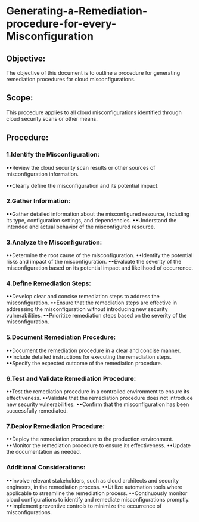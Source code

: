 # Generating-a-Remediation-procedure-for-every-Misconfiguration


## Objective:

The objective of this document is to outline a procedure for generating remediation procedures for cloud misconfigurations.

## Scope:

This procedure applies to all cloud misconfigurations identified through cloud security scans or other means.

## Procedure:

### 1.Identify the Misconfiguration:

••Review the cloud security scan results or other sources of misconfiguration information.

••Clearly define the misconfiguration and its potential impact.

### 2.Gather Information:

••Gather detailed information about the misconfigured resource, including its type, configuration settings, and dependencies.
••Understand the intended and actual behavior of the misconfigured resource.

### 3.Analyze the Misconfiguration:

••Determine the root cause of the misconfiguration.
••Identify the potential risks and   impact of the misconfiguration.
••Evaluate the severity of the misconfiguration based on its potential impact and likelihood of occurrence.

### 4.Define Remediation Steps:

••Develop clear and concise remediation steps to address the misconfiguration.
••Ensure that the remediation steps are effective in addressing the misconfiguration without introducing new security vulnerabilities.
••Prioritize remediation steps based on the severity of the misconfiguration.

### 5.Document Remediation Procedure:

••Document the remediation procedure in a clear and concise manner.
••Include detailed instructions for executing the remediation steps.
••Specify the expected outcome of the remediation procedure.

### 6.Test and Validate Remediation Procedure:

••Test the remediation procedure in a controlled environment to ensure its effectiveness.
••Validate that the remediation procedure does not introduce new security vulnerabilities.
••Confirm that the misconfiguration has been successfully remediated.

### 7.Deploy Remediation Procedure:

••Deploy the remediation procedure to the production environment.
••Monitor the remediation procedure to ensure its effectiveness.
••Update the documentation as needed.

### Additional Considerations:

••Involve relevant stakeholders, such as cloud architects and security engineers, in the remediation process.
••Utilize automation tools where applicable to streamline the remediation process.
••Continuously monitor cloud configurations to identify and remediate misconfigurations promptly.
••Implement preventive controls to minimize the occurrence of misconfigurations.
